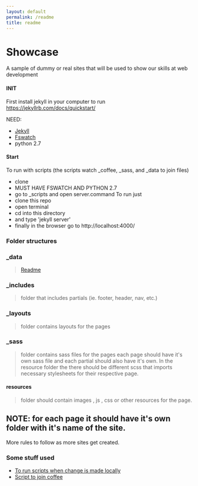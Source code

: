 ```yaml
---
layout: default
permalink: /readme
title: readme
---
```


# Showcase
A sample of dummy or real sites that will be used to show our skills at web development

#### INIT
First install jekyll in your computer to run https://jekyllrb.com/docs/quickstart/

NEED:
- [Jekyll](https://jekyllrb.com/docs/installation/)
- [Fswatch](https://github.com/emcrisostomo/fswatch)
- python 2.7

#### Start
To run with scripts
(the scripts watch \_coffee, \_sass, and \_data to join files)
- clone
- MUST HAVE FSWATCH AND PYTHON 2.7
- go to \_scripts and open server.command
To run just
- clone this repo
- open terminal
- cd into this directory
- and type 'jekyll server'
- finally in the browser go to http://localhost:4000/


### Folder structures

### \_data
> [Readme](https://github.com/josuerojasrojas/Showcase/blob/master/_data/Readme.md)

### \_includes
> folder that includes partials (ie. footer, header, nav, etc.)

### \_layouts
> folder contains layouts for the pages

### \_sass
> folder contains sass files for the pages each page should have it's own sass file and each partial should also have it's own. In the resource folder the there should be different scss that imports necessary stylesheets for their respective page.

#### resources
> folder should contain images , js , css or other resources for the page.

## NOTE: for each page it should have it's own folder with it's name of the site.

More rules to follow as more sites get created.

### Some stuff used
- [To run scripts when change is made locally](https://github.com/emcrisostomo/fswatch)
- [Script to join coffee](https://stackoverflow.com/questions/4575260/join-multiple-coffeescript-files-into-one-file-multiple-subdirectories)
